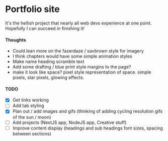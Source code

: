 # Portfolio site

It's the hellish project that nearly all web devs experience at one point. Hopefully I can succeed in finishing it!

#### Thoughts

- Could lean more on the fazerdaze / savbrown style for imagery
- I think chapters would have some simple animation styles
- Make name heading scramble text
- Add some drafting / blue print style margins to the page?
- make it look like space? pixel style representation of space. simple pixels, star pixels, glowing effects.

#### TODO

- [x] Get links working
- [ ] Add tab styling
- [x] Plan out / add images and gifs (thinking of adding cycling resolution gifs of the sun / moon)
- [ ] Add projects (NextJS app, NodeJS app, Creative stuff)
- [ ] Improve content display (headings and sub headings font sizes, spacing between sections)
